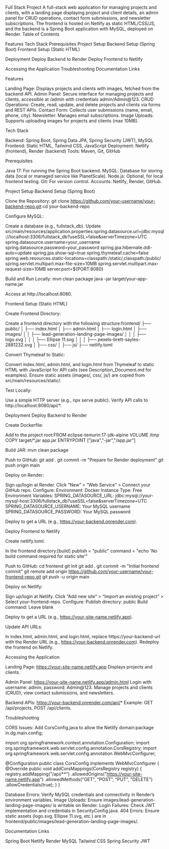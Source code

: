 Full Stack Project
A full-stack web application for managing projects and clients, with a landing page displaying project and client details, an admin panel for CRUD operations, contact form submissions, and newsletter subscriptions. The frontend is hosted on Netlify as static HTML/CSS/JS, and the backend is a Spring Boot application with MySQL, deployed on Render.
Table of Contents

Features
Tech Stack
Prerequisites
Project Setup
Backend Setup (Spring Boot)
Frontend Setup (Static HTML)


Deployment
Deploy Backend to Render
Deploy Frontend to Netlify


Accessing the Application
Troubleshooting
Documentation Links

Features

Landing Page: Displays projects and clients with images, fetched from the backend API.
Admin Panel: Secure interface for managing projects and clients, accessible at /admin with credentials admin/Admin@123.
CRUD Operations: Create, read, update, and delete projects and clients via forms and REST APIs.
Contact Form: Collects user submissions (name, email, phone, city).
Newsletter: Manages email subscriptions.
Image Uploads: Supports uploading images for projects and clients (max 10MB).

Tech Stack

Backend: Spring Boot, Spring Data JPA, Spring Security (JWT), MySQL
Frontend: Static HTML, Tailwind CSS, JavaScript
Deployment: Netlify (frontend), Render (backend)
Tools: Maven, Git, GitHub

Prerequisites

Java 17: For running the Spring Boot backend.
MySQL: Database for storing data (local or managed service like PlanetScale).
Node.js: Optional, for local frontend testing.
Git: For version control.
Accounts: Netlify, Render, GitHub.

Project Setup
Backend Setup (Spring Boot)

Clone the Repository:
git clone https://github.com/your-username/your-backend-repo.git
cd your-backend-repo


Configure MySQL:

Create a database (e.g., fullstack_db).
Update src/main/resources/application.properties:spring.datasource.url=jdbc:mysql://localhost:3306/fullstack_db?useSSL=false&serverTimezone=UTC
spring.datasource.username=your_username
spring.datasource.password=your_password
spring.jpa.hibernate.ddl-auto=update
spring.jpa.show-sql=true
spring.thymeleaf.cache=false
spring.web.resources.static-locations=classpath:/static/,classpath:/public/
spring.servlet.multipart.max-file-size=10MB
spring.servlet.multipart.max-request-size=10MB
server.port=${PORT:8080}




Build and Run Locally:
mvn clean package
java -jar target/your-app-name.jar


Access at http://localhost:8080.



Frontend Setup (Static HTML)

Create Frontend Directory:

Create a frontend directory with the following structure:frontend/
├── public/
│   ├── index.html
│   ├── admin.html
│   ├── login.html
│   ├── images/
│   │   ├── lead-generation-landing-page-images/
│   │   │   ├── logo.svg
│   │   │   ├── Ellipse 11.svg
│   │   │   ├── pexels-brett-sayles-2881232.svg
│   ├── css/
│   ├── js/
├── netlify.toml




Convert Thymeleaf to Static:

Convert index.html, admin.html, and login.html from Thymeleaf to static HTML with JavaScript for API calls (see Description_Document.md for examples).
Ensure static assets (images/, css/, js/) are copied from src/main/resources/static/.


Test Locally:

Use a simple HTTP server (e.g., npx serve public).
Verify API calls to http://localhost:8080/api/*.



Deployment
Deploy Backend to Render

Create Dockerfile:

Add to the project root:FROM eclipse-temurin:17-jdk-alpine
VOLUME /tmp
COPY target/*.jar app.jar
ENTRYPOINT ["java","-jar","/app.jar"]




Build JAR:
mvn clean package


Push to GitHub:
git add .
git commit -m "Prepare for Render deployment"
git push origin main


Deploy on Render:

Sign up/login at Render.
Click “New” > “Web Service” > Connect your GitHub repo.
Configure:
Environment: Docker
Instance Type: Free
Environment Variables:
SPRING_DATASOURCE_URL: jdbc:mysql://your-mysql-host:3306/fullstack_db?useSSL=false&serverTimezone=UTC
SPRING_DATASOURCE_USERNAME: Your MySQL username
SPRING_DATASOURCE_PASSWORD: Your MySQL password




Deploy to get a URL (e.g., https://your-backend.onrender.com).



Deploy Frontend to Netlify

Create netlify.toml:

In the frontend directory:[build]
  publish = "public"
  command = "echo 'No build command required for static site'"




Push to GitHub:
cd frontend
git init
git add .
git commit -m "Initial frontend commit"
git remote add origin https://github.com/your-username/your-frontend-repo.git
git push -u origin main


Deploy on Netlify:

Sign up/login at Netlify.
Click “Add new site” > “Import an existing project” > Select your-frontend-repo.
Configure:
Publish directory: public
Build command: Leave blank


Deploy to get a URL (e.g., https://your-site-name.netlify.app).


Update API URLs:

In index.html, admin.html, and login.html, replace https://your-backend-url with the Render URL (e.g., https://your-backend.onrender.com).
Redeploy the frontend on Netlify.



Accessing the Application

Landing Page: https://your-site-name.netlify.app
Displays projects and clients.


Admin Panel: https://your-site-name.netlify.app/admin.html
Login with username: admin, password: Admin@123.
Manage projects and clients (CRUD), view contact submissions, and newsletters.


Backend APIs: https://your-backend.onrender.com/api/*
Example: GET /api/projects, POST /api/clients.



Troubleshooting

CORS Issues: Add CorsConfig.java to allow the Netlify domain:package in.dg.main.config;

import org.springframework.context.annotation.Configuration;
import org.springframework.web.servlet.config.annotation.CorsRegistry;
import org.springframework.web.servlet.config.annotation.WebMvcConfigurer;

@Configuration
public class CorsConfig implements WebMvcConfigurer {
    @Override
    public void addCorsMappings(CorsRegistry registry) {
        registry.addMapping("/api/**")
                .allowedOrigins("https://your-site-name.netlify.app")
                .allowedMethods("GET", "POST", "PUT", "DELETE")
                .allowCredentials(true);
    }
}


Database Errors: Verify MySQL credentials and connectivity in Render’s environment variables.
Image Uploads: Ensure images/lead-generation-landing-page-images/ is writable on Render.
Login Failures: Check JWT implementation and credentials in SecurityConfig.java.
404 Errors: Ensure static assets (logo.svg, Ellipse 11.svg, etc.) are in frontend/public/images/lead-generation-landing-page-images/.

Documentation Links

Spring Boot
Netlify
Render
MySQL
Tailwind CSS
Spring Security
JWT
